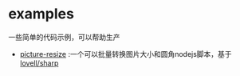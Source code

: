 # examples

一些简单的代码示例，可以帮助生产

+ [picture-resize](./picture-reisze) :一个可以批量转换图片大小和圆角nodejs脚本，基于[lovell/sharp](https://github.com/lovell/sharp/tree/master)
